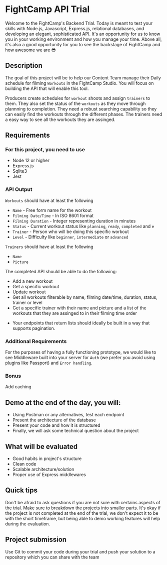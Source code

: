 # FightCamp API Trial

Welcome to the FightCamp's Backend Trial. Today is meant to test your skills with Node.js, Javascript, Express.js, relational databases, and developing an elegant, sophisticated API. It's an opportunity for us to know you in your working environment and how you manage your time. Above all, it's also a good opportunity for you to see the backstage of FightCamp and how awesome we are 😎

## Description

The goal of this project will be to help our Content Team manage their Daily schedule for filming `Workouts` in the FightCamp Studio. You will focus on building the API that will enable this tool.

Producers create schedules for `workout` shoots and assign `trainers` to them. They also set the status of the `workouts` as they move through plannning to completion. They need a robust searching capability so they can easily find the workouts through the different phases. The trainers need a easy way to see all the workouts they are assinged.

## Requirements

### For this project, you need to use

- Node 12 or higher
- Express.js
- Sqlite3
- Jest

### API Output

`Workouts` should have at least the following

- `Name` - Free form name for the workout
- `Filming Date/Time` - In ISO 8601 format
- `Filming Duration` - Integer representing duration in minutes
- `Status` - Current workout status like `planning`, `ready`, `completed` and `e`
- `Trainer` - Person who will be doing this specific workout
- `Level` - Difficulty like `beginner`, `intermediate` or `advanced`

`Trainers` should have at least the following

- `Name`
- `Picture`

The completed API should be able to do the following:

- Add a new workout
- Get a specific workout
- Update workout
- Get all workouts filterable by name, filming date/time, duration, status, trainer or level
- Get a specific trainer with their name and picture and a list of the workouts that they are assinged to in their filming time order

* Your endpoints that return lists should ideally be built in a way that supports pagination.

### Additional Requirements

For the purposes of having a fully functioning prototype, we would like to see
Middleware built into your server for `Auth` (we prefer you avoid using plugins like Passport)
and `Error handling`.

### Bonus

Add caching

## Demo at the end of the day, you will:

- Using Postman or any alternatives, test each endpoint
- Present the architecture of the database
- Present your code and how it is structured
- Finally, we will ask some technical question about the project

## What will be evaluated

- Good habits in project's structure
- Clean code
- Scalable architecture/solution
- Proper use of Express middlewares

## Quick tips

Don't be afraid to ask questions if you are not sure with certains aspects of the trial.
Make sure to breakdown the projects into smaller parts. It's okay if the project is not completed at the end of the trial, we don't expect it to be with the short timeframe, but being able to demo working features will help during the evaluation.

## Project submission

Use Git to commit your code during your trial and push your solution to a repository which you can share with the team
